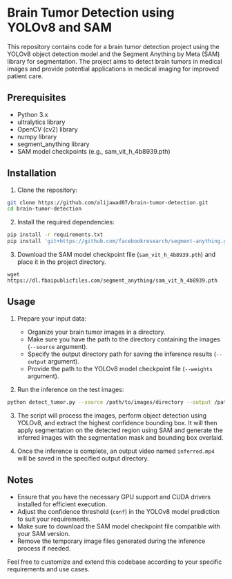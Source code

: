 # Brain Tumor Detection using YOLOv8 and SAM

This repository contains code for a brain tumor detection project using the YOLOv8 object detection model and the Segment Anything by Meta (SAM) library for segmentation. The project aims to detect brain tumors in medical images and provide potential applications in medical imaging for improved patient care.

## Prerequisites
- Python 3.x
- ultralytics library
- OpenCV (cv2) library
- numpy library
- segment_anything library
- SAM model checkpoints (e.g., sam_vit_h_4b8939.pth)

## Installation
1. Clone the repository:

```bash
git clone https://github.com/alijawad07/brain-tumor-detection.git
cd brain-tumor-detection
```

2. Install the required dependencies:

```bash
pip install -r requirements.txt
pip install 'git+https://github.com/facebookresearch/segment-anything.git'
```

3. Download the SAM model checkpoint file (`sam_vit_h_4b8939.pth`) and place it in the project directory.
```
wget https://dl.fbaipublicfiles.com/segment_anything/sam_vit_h_4b8939.pth
```

## Usage
1. Prepare your input data:
   - Organize your brain tumor images in a directory.
   - Make sure you have the path to the directory containing the images (`--source` argument).
   - Specify the output directory path for saving the inference results (`--output` argument).
   - Provide the path to the YOLOv8 model checkpoint file (`--weights` argument).

2. Run the inference on the test images:

```bash
python detect_tumor.py --source /path/to/images/directory --output /path/to/save/results --weights /path/to/yolov8/checkpoint
```

3. The script will process the images, perform object detection using YOLOv8, and extract the highest confidence bounding box. It will then apply segmentation on the detected region using SAM and generate the inferred images with the segmentation mask and bounding box overlaid.

4. Once the inference is complete, an output video named `inferred.mp4` will be saved in the specified output directory.

## Notes
- Ensure that you have the necessary GPU support and CUDA drivers installed for efficient execution.
- Adjust the confidence threshold (`conf`) in the YOLOv8 model prediction to suit your requirements.
- Make sure to download the SAM model checkpoint file compatible with your SAM version.
- Remove the temporary image files generated during the inference process if needed.

Feel free to customize and extend this codebase according to your specific requirements and use cases.
